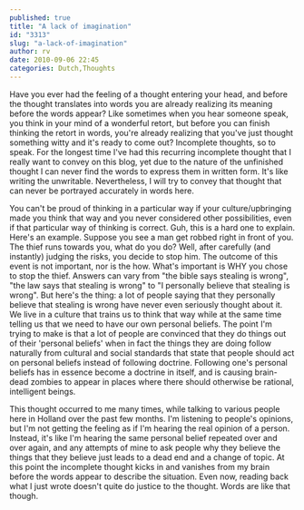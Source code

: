 ```yaml
---
published: true
title: "A lack of imagination"
id: "3313"
slug: "a-lack-of-imagination"
author: rv
date: 2010-09-06 22:45
categories: Dutch,Thoughts
---
```

Have you ever had the feeling of a thought entering your head, and before the thought translates into words you are already realizing its meaning before the words appear? Like sometimes when you hear someone speak, you think in your mind of a wonderful retort, but before you can finish thinking the retort in words, you're already realizing that you've just thought something witty and it's ready to come out? Incomplete thoughts, so to speak. For the longest time I've had this recurring incomplete thought that I really want to convey on this blog, yet due to the nature of the unfinished thought I can never find the words to express them in written form. It's like writing the unwritable. Nevertheless, I will try to convey that thought that can never be portrayed accurately in words here.

You can't be proud of thinking in a particular way if your culture/upbringing made you think that way and you never considered other possibilities, even if that particular way of thinking is correct. Guh, this is a hard one to explain. Here's an example. Suppose you see a man get robbed right in front of you. The thief runs towards you, what do you do? Well, after carefully (and instantly) judging the risks, you decide to stop him. The outcome of this event is not important, nor is the how. What's important is WHY you chose to stop the thief. Answers can vary from "the bible says stealing is wrong", "the law says that stealing is wrong" to "I personally believe that stealing is wrong". But here's the thing: a lot of people saying that they personally believe that stealing is wrong have never even seriously thought about it. We live in a culture that trains us to think that way while at the same time telling us that we need to have our own personal beliefs. The point I'm trying to make is that a lot of people are convinced that they do things out of their 'personal beliefs' when in fact the things they are doing follow naturally from cultural and social standards that state that people should act on personal beliefs instead of following doctrine. Following one's personal beliefs has in essence become a doctrine in itself, and is causing brain-dead zombies to appear in places where there should otherwise be rational, intelligent beings.

This thought occurred to me many times, while talking to various people here in Holland over the past few months. I'm listening to people's opinions, but I'm not getting the feeling as if I'm hearing the real opinion of a person. Instead, it's like I'm hearing the same personal belief repeated over and over again, and any attempts of mine to ask people why they believe the things that they believe just leads to a dead end and a change of topic. At this point the incomplete thought kicks in and vanishes from my brain before the words appear to describe the situation. Even now, reading back what I just wrote doesn't quite do justice to the thought. Words are like that though.